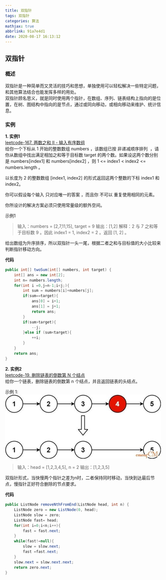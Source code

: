 ```yaml
---
title: 双指针
tags: 双指针
categories: 算法
mathjax: true
abbrlink: 91a7e4d1
date: 2020-08-17 16:13:12
---
```


## 双指针
### **概述**
双指针是一种简单而又灵活的技巧和思想，单独使用可以轻松解决一些特定问题，和其他算法结合也能发挥多样的用处。  
双指针顾名思义，就是同时使用两个指针，在数组、序列、链表结构上指向的是位置，在树、图结构中指向的是节点，通过或同向移动，或相向移动来维护、统计信息。  

### **实例**  

**1. 实例1**    
[leetcode-167. 两数之和 II - 输入有序数组](https://leetcode-cn.com/problems/two-sum-ii-input-array-is-sorted/)  
给你一个下标从 1 开始的整数数组 numbers ，该数组已按 非递减顺序排列  ，请你从数组中找出满足相加之和等于目标数 target 的两个数。如果设这两个数分别是 numbers[index1] 和 numbers[index2] ，则 1 <= index1 < index2 <= numbers.length 。

以长度为 2 的整数数组 [index1, index2] 的形式返回这两个整数的下标 index1 和 index2。

你可以假设每个输入 只对应唯一的答案 ，而且你 不可以 重复使用相同的元素。

你所设计的解决方案必须只使用常量级的额外空间。


示例1  
>输入：numbers = [2,7,11,15], target = 9
>输出：[1,2]
>解释：2 与 7 之和等于目标数 9 。因此 index1 = 1, index2 = 2 。返回 [1, 2] 。

给出数组为升序排序，所以双指针一头一尾，根据二者之和与目标值的大小比较来判断指针移动方向。

**代码**
```Java
public int[] twoSum(int[] numbers, int target) {
    int[] ans = new int[2];
    int n= numbers.length;
    for(int i =0,j=n-1;i<j;){
        int sum = numbers[i]+numbers[j];
        if(sum==target){
            ans[0] = i+1;
            ans[1] = j+1;
            return ans;
        }
        if(sum>target){
            --j;
        }else if (sum<target){
            ++i;
        }
    }
    return ans;
}
```

**2. 实例2**  
[leetcode-19. 删除链表的倒数第 N 个结点](https://leetcode-cn.com/problems/remove-nth-node-from-end-of-list/)  
给你一个链表，删除链表的倒数第 n 个结点，并且返回链表的头结点。  

示例 1:  
![](https://raw.githubusercontent.com/cmeng-CM/image-hosting/master/img/algorithm/双指针1.jpg)  
>输入：head = [1,2,3,4,5], n = 2
>输出：[1,2,3,5]

双指针形式，当快慢两个指针之差为n时，二者保持同时移动，当快到达最后节点，慢指针正好符合删除的节点要求。

**代码**
```Java
public ListNode removeNthFromEnd(ListNode head, int n) {
    ListNode zero = new ListNode(0, head);
    ListNode slow = zero;
    ListNode fast= head;
    for(int i=0;i<n;i++){
        fast = fast.next;
    }
    while(fast!=null){
        slow = slow.next;
        fast =fast.next;
    }
    slow.next = slow.next.next;
    return zero.next;
}
```


